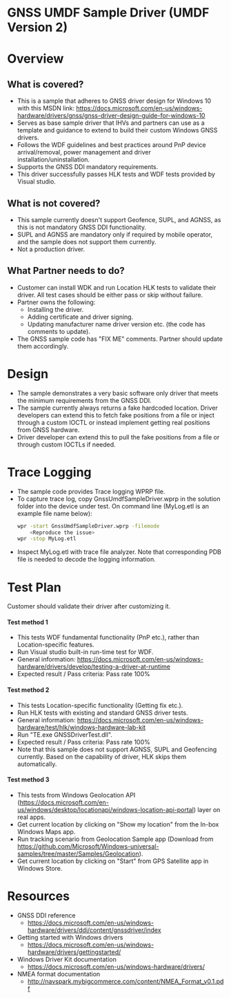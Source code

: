 <!---
    name: GPS/GNSS UMDF Sample Driver (UMDF Version 2)
    platform: UMDF2
    language: cpp
    category: GPS/GNSS
    description: Provides base sample driver that IHVs and partners can use to extend to build their custom Windows GPS/GNSS drivers
    samplefwlink: https://go.microsoft.com/fwlink/?linkid=2045369
--->


GNSS UMDF Sample Driver (UMDF Version 2)
==============================================================================

# Overview

## What is covered?

* This is a sample that adheres to GNSS driver design for Windows 10 with this MSDN link: https://docs.microsoft.com/en-us/windows-hardware/drivers/gnss/gnss-driver-design-guide-for-windows-10
* Serves as base sample driver that IHVs and partners can use as a template and guidance to extend to build their custom Windows GNSS drivers.
* Follows the WDF guidelines and best practices around PnP device arrival/removal, power management and driver installation/uninstallation.
* Supports the GNSS DDI mandatory requirements.
* This driver successfully passes HLK tests and WDF tests provided by Visual studio.

## What is not covered?

* This sample currently doesn't support Geofence, SUPL, and AGNSS, as this is not mandatory GNSS DDI functionality.
* SUPL and AGNSS are mandatory only if required by mobile operator, and the sample does not support them currently.
* Not a production driver.

## What Partner needs to do?

* Customer can install WDK and run Location HLK tests to validate their driver. All test cases should be either pass or skip without failure.
* Partner owns the following:
    - Installing the driver.
    - Adding certificate and driver signing.
    - Updating manufacturer name driver version etc. (the code has comments to update).
* The GNSS sample code has "FIX ME" comments. Partner should update them accordingly.


# Design

* The sample demonstrates a very basic software only driver that meets the minimum requirements from the GNSS DDI.
* The sample currently always returns a fake hardcoded location. Driver developers can extend this to fetch fake positions from a file or inject through a custom IOCTL or instead implement getting real positions from GNSS hardware.
* Driver developer can extend this to pull the fake positions from a file or through custom IOCTLs if needed.


# Trace Logging

* The sample code provides Trace logging WPRP file.
* To capture trace log, copy GnssUmdfSampleDriver.wprp in the solution folder into the device under test. On command line (MyLog.etl is an example file name below):
    ```sh
    wpr -start GnssUmdfSampleDriver.wprp -filemode
        <Reproduce the issue>
    wpr -stop MyLog.etl
    ```
* Inspect MyLog.etl with trace file analyzer. Note that corresponding PDB file is needed to decode the logging information.


# Test Plan

Customer should validate their driver after customizing it.
 
#### Test method 1

* This tests WDF fundamental functionality (PnP etc.), rather than Location-specific features.
* Run Visual studio built-in run-time test for WDF.
* General information: https://docs.microsoft.com/en-us/windows-hardware/drivers/develop/testing-a-driver-at-runtime 
* Expected result / Pass criteria: Pass rate 100%

#### Test method 2

* This tests Location-specific functionality (Getting fix etc.).
* Run HLK tests with existing and standard GNSS driver tests.
* General information: https://docs.microsoft.com/en-us/windows-hardware/test/hlk/windows-hardware-lab-kit 
* Run "TE.exe GNSSDriverTest.dll".
* Expected result / Pass criteria: Pass rate 100%
* Note that this sample does not support AGNSS, SUPL and Geofencing currently. Based on the capability of driver, HLK skips them automatically.

#### Test method 3

* This tests from Windows Geolocation API (https://docs.microsoft.com/en-us/windows/desktop/locationapi/windows-location-api-portal) layer on real apps.
* Get current location by clicking on "Show my location" from the In-box Windows Maps app.
* Run tracking scenario from Geolocation Sample app (Download from https://github.com/Microsoft/Windows-universal-samples/tree/master/Samples/Geolocation).
* Get current location by clicking on "Start" from GPS Satellite app in Windows Store.


# Resources

* GNSS DDI reference
    - https://docs.microsoft.com/en-us/windows-hardware/drivers/ddi/content/gnssdriver/index
* Getting started with Windows drivers
    - https://docs.microsoft.com/en-us/windows-hardware/drivers/gettingstarted/
* Windows Driver Kit documentation
    - https://docs.microsoft.com/en-us/windows-hardware/drivers/
* NMEA format documentation
    - http://navspark.mybigcommerce.com/content/NMEA_Format_v0.1.pdf
 